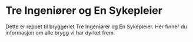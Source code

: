 # Tre Ingeniører og En Sykepleier
Dette er repoet til bryggeriet Tre Ingeniører og En Sykepleier. Her finner du informasjon om alle brygg vi har dyrket frem.
